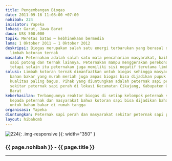 ```yaml
---
title: Pengembangan Biogas
date: 2011-09-16 11:08:00 +07:00
nohibah: 224
inisiator: Yapeka
lokasi: Garut, Jawa Barat
dana: US$ 500.000
topik: Meretas batas – kebhinekaan bermedia
lama: 1 Oktober 2011 – 1 Oktober 2012
deskripsi: Biogas merupakan salah satu energi terbarukan yang berasal dari pemanfaatan
  limbah kotoran ternak
masalah: Peternakan adalah salah satu mata pencaharian masyarakat, baik sapi perah
  sapi potong dan ternak lainnya. Peternakan mampu menggerakan perekonomian masyarakat,
  tetapi selain itu peternakan juga memiliki sisi negatif terutama limbah yg dihasilkan
solusi: Limbah kotoran ternak dimanfaatkan untuk biogas sehingga masyarakat mendapatkan
  bahan bakar yang murah meriah juga ampas biogas bisa dijadikan pupuk organik dengan
  kualitas paling bagus. Pihak yang diuntungkan adalah peternak sapi perah dan masyarakat
  sekitar peternak sapi perah di lokasi Kecamatan Cikajang, Kabupaten Garut, Jawa
  Barat
keberhasilan: Terbangunnya reaktor biogas di setiap kelompok peternak sebagai contoh
  kepada peternak dan masyarakat bahwa kotoran sapi bisa dijadikan bahan baku biogas
  untuk bahan bakar di rumah tangga
organisasi: Yapeka
diuntungkan: Peternak sapi perah dan masyarakat sekitar peternak sapi perah di lokasi Kecamatan Cikajang, Kabupaten Garut, Jawa Barat
layout: hibahcmb
---
```


![224](/static/img/hibahcmb/224.png){: .img-responsive }{: width="350" }

### {{ page.nohibah }} - {{ page.title }}

---
